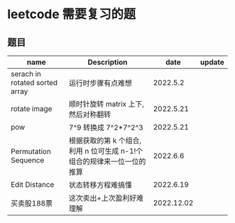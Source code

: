 # leetcode 需要复习的题

## 题目

| name                           | Description                                                            | date       | update |
| ------------------------------ | ---------------------------------------------------------------------- | ---------- | ------ |
| serach in rotated sorted array | 运行时步骤有点难想                                                     | 2022.5.2   |        |
| rotate image                   | 顺时针旋转 matrix 上下,然后对称翻转                                    | 2022.5.21  |
| pow                            | 7^9 转换成 7^2\*7^2^3                                                  | 2022.5.21  |
| Permutation Sequence           | 根据获取的第 k 个组合,利用 n 位可生成 n-1!个组合的规律来一位一位的推算 | 2022.6.6   |
| Edit Distance                  | 状态转移方程难搞懂                                                     | 2022.6.19  |        |
| 买卖股188票                         | 这次卖出+上次盈利好难理解                                              | 2022.12.02 |        |


